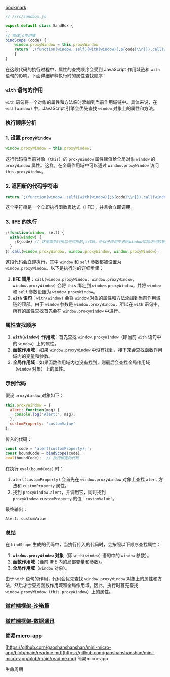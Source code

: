 
[bookmark](https://segmentfault.com/u/cangdu)


```javascript
// /src/sandbox.js

export default class SandBox {
...
// 修改js作用域
bindScope (code) {
	window.proxyWindow = this.proxyWindow
	return `;(function(window, self){with(window){;${code}\\n}}).call(window.proxyWindow, window.proxyWindow, window.proxyWindow);`
	}
}
```


在这段代码的执行过程中，属性的查找顺序会受到 JavaScript 作用域链和 `with` 语句的影响。下面详细解释执行时的属性查找顺序：


### `with` 语句的作用


`with` 语句将一个对象的属性和方法临时添加到当前作用域链中。具体来说，在 `with(window)` 中，JavaScript 引擎会优先查找 `window` 对象上的属性和方法。


### 执行顺序分析


### 1. 设置 `proxyWindow`


```javascript
window.proxyWindow = this.proxyWindow;
```


这行代码将当前对象（`this`）的 `proxyWindow` 属性赋值给全局对象 `window` 的 `proxyWindow` 属性。这样，在全局作用域中可以通过 `window.proxyWindow` 访问 `this.proxyWindow`。


### 2. 返回新的代码字符串


```javascript
return `;(function(window, self){with(window){;${code}\\n}}).call(window.proxyWindow, window.proxyWindow, window.proxyWindow);`
```


这个字符串是一个立即执行函数表达式（IIFE），并且会立即调用。


### 3. IIFE 的执行


```javascript
;(function(window, self) {
  with(window) {
    ;${code} // 这里面执行所以子应用的js代码，所以子应用中访问window实际访问的是window.proxyWindow
  }
}).call(window.proxyWindow, window.proxyWindow, window.proxyWindow);
```


这段代码会立即执行，其中 `window` 和 `self` 参数都被设置为 `window.proxyWindow`。以下是执行时的详细步骤：

1. **IIFE 调用**：`call(window.proxyWindow, window.proxyWindow, window.proxyWindow)` 会将 `this` 绑定到 `window.proxyWindow`，并将 `window` 和 `self` 参数设置为 `window.proxyWindow`。
2. **`with`** **语句**：`with(window)` 会将 `window` 对象的属性和方法添加到当前作用域链的顶部。由于 `window` 参数是 `window.proxyWindow`，所以在 `with` 语句中，所有的属性查找首先会在 `window.proxyWindow` 中进行。

### 属性查找顺序

1. **`with(window)`** **作用域**：首先查找 `window.proxyWindow`（即当前 `with` 语句中的 `window`）上的属性。
2. **函数作用域**：如果 `window.proxyWindow` 中没有找到，接下来会查找函数作用域内的变量和参数。
3. **全局作用域**：如果函数作用域内也没有找到，则最后会查找全局作用域（`window` 对象）上的属性。

### 示例代码


假设 `proxyWindow` 对象如下：


```javascript
this.proxyWindow = {
  alert: function(msg) {
    console.log('Alert:', msg);
  },
  customProperty: 'customValue'
};
```


传入的代码：


```javascript
const code = 'alert(customProperty);';
const boundCode = bindScope(code);
eval(boundCode);  // 执行绑定的代码
```


在执行 `eval(boundCode)` 时：

1. `alert(customProperty)` 会首先在 `window.proxyWindow` 对象上查找 `alert` 方法和 `customProperty` 属性。
2. 找到 `proxyWindow.alert`，并调用它，同时找到 `proxyWindow.customProperty` 的值 `'customValue'`。

最终输出：


```plain text
Alert: customValue
```


### 总结


在 `bindScope` 生成的代码中，当执行传入的代码时，会按照以下顺序查找属性：

1. **`window.proxyWindow`** **对象**（即 `with(window)` 语句中的 `window` 参数）。
2. **函数作用域**（当前 IIFE 内的局部变量和参数）。
3. **全局作用域**（`window` 对象）。

由于 `with` 语句的作用，代码会优先查找 `window.proxyWindow` 对象上的属性和方法，然后才会查找函数作用域和全局作用域。因此，执行时首先查找 `window.proxyWindow`（`this.proxyWindow`）上的属性。


### [**微前端框架-沙箱篇**](https://segmentfault.com/a/1190000040455357)


### [**微前端框架-数据通讯**](https://github.com/micro-zoe/micro-app/issues/21)


### 简易micro-app


[https://github.com/gaoshanshanshan/mini-micro-app/blob/main/readme.md](https://github.com/gaoshanshanshan/mini-micro-app/blob/main/readme.md) 简易micro-app


生命周期

